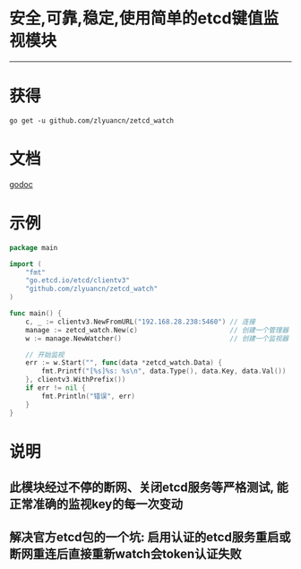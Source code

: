 # 安全,可靠,稳定,使用简单的etcd键值监视模块

---

# 获得

`go get -u github.com/zlyuancn/zetcd_watch`

# 文档
[godoc](https://godoc.org/github.com/zlyuancn/zetcd_watch)

# 示例

```go
package main

import (
    "fmt"
    "go.etcd.io/etcd/clientv3"
    "github.com/zlyuancn/zetcd_watch"
)

func main() {
    c, _ := clientv3.NewFromURL("192.168.28.238:5460") // 连接
    manage := zetcd_watch.New(c)                       // 创建一个管理器
    w := manage.NewWatcher()                           // 创建一个监视器

    // 开始监视
    err := w.Start("", func(data *zetcd_watch.Data) {
        fmt.Printf("[%s]%s: %s\n", data.Type(), data.Key, data.Val())
    }, clientv3.WithPrefix())
    if err != nil {
        fmt.Println("错误", err)
    }
}
```

# 说明

## 此模块经过不停的断网、关闭etcd服务等严格测试, 能正常准确的监视key的每一次变动

## 解决官方etcd包的一个坑: 启用认证的etcd服务重启或断网重连后直接重新watch会token认证失败

